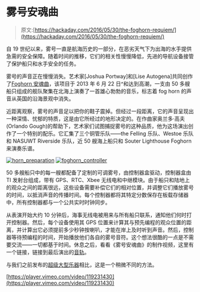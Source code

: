 # 雾号安魂曲

> 原文:[https://hackaday.com/2016/05/30/the-foghorn-requiem/](https://hackaday.com/2016/05/30/the-foghorn-requiem/)

自 19 世纪以来，雾号一直是航海历史的一部分，在恶劣天气下为出海的水手提供急需的安全保障。随着时间的推移，它们的相关性慢慢降低，先进的导航设备接管了保护船只和水手安全的任务。

雾号的声音正在慢慢消失。艺术家[Joshua Portway]和[Lise Autogena]共同创作了[Foghorn 安魂曲](http://foghornrequiem.org/)，该项目于 2013 年 6 月 22 日^和达到高潮，一支由 50 多艘船只组成的舰队聚集在北海上演奏了一首雄心勃勃的音乐，标志着 fog horn 的声音从英国的沿海景观中消失。

近距离观察，雾号的声音足以把你的鞋子震掉。但经过一段距离，它的声音呈现出一种深情、忧郁的特质，这是由它所经过的地形决定的。在作曲家奥兰多·高夫(Orlando Gough)的帮助下，艺术家们试图捕捉雾号的这种品质，他为这场演出创作了一个特别的配乐。它汇集了三个铜管乐队——the Felling 乐队、Westoe 乐队和 NASUWT Riverside 乐队，近 50 艘海上船只和 Souter Lighthouse Foghorn 来演奏乐谱。

 [![horn_preparation](../Images/786d2096f3234a0b109813ba24ab5aa7.png "horn_preparation")](https://hackaday.com/2016/05/30/the-foghorn-requiem/horn_preparation/)  [![foghorn_controller](../Images/2c4a0ae7163f682ade32751499ab226c.png "foghorn_controller")](https://hackaday.com/2016/05/30/the-foghorn-requiem/foghorn_controller/) 

50 多艘船只中的每一艘都配备了定制的可调雾号，由控制器盒驱动，控制器盒由 TI 发射台组成，带有 GPS、RTC、Xbee 无线电和中继模块。由于船只和陆地上的观众之间的距离很远，这些设备需要补偿它们的相对位置，并调整它们播放雾号的时间，以抵消声音的传播时间。每个控制器都将其特定分数保存在板载存储器中，所有控制器都与一个公共实时时钟同步。

从表演开始大约 10 分钟后，海事无线电被用来与所有船只联系，通知他们何时打开控制器。然后，每个设备使用其 GPS 位置来计算其与预先编程的观众位置的距离，并计算出它必须提前多少秒钟按喇叭，才能在岸上及时听到声音。然后，控制器等待预编程的时间，开始播放他们各自的雾号音符。这个想法很酷的一点是不需要交流——一切都基于时间。休息之后，看看《雾号安魂曲》的制作视频，这里有一个链接，链接到最后演出的[音轨](http://foghornrequiem.org/listen)。

与我们之前发布的[超级大型乐器](http://hackaday.com/2016/05/07/super-massive-musical-instrument/)相比，这是一个稍微不同的方法。

[https://player.vimeo.com/video/119231430](https://player.vimeo.com/video/119231430)